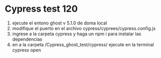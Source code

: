 # Cypress test 120 
1. ejecute el entono ghost v 5.1.0 de doma local
2. modifique el puerto en el archivo cypress/cyprees/cypress.config.js
3. ingrese a la carpeta cypress y haga un npm i para instalar las dependencias
4. en a la carpeta /Cypress_ghost_test/cypress/ ejecute en la terminal cypress open